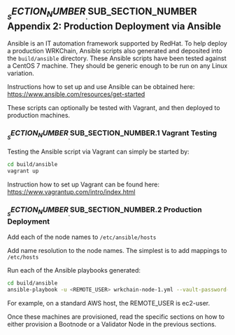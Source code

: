 
## $__SECTION_NUMBER__.$__SUB_SECTION_NUMBER__ Appendix 2: Production Deployment via Ansible

Ansible is an IT automation framework supported by RedHat. To help deploy a 
production WRKChain, Ansible scripts also generated and deposited into the 
`build/ansible` directory. These Ansible scripts have been tested against a 
CentOS 7 machine. They should be generic enough to be run on any Linux 
variation.

Instructions how to set up and use Ansible can be obtained here:
<https://www.ansible.com/resources/get-started>

These scripts can optionally be tested with Vagrant, and then deployed to 
production machines.

### $__SECTION_NUMBER__.$__SUB_SECTION_NUMBER__.1 Vagrant Testing

Testing the Ansible script via Vagrant can simply be started by:

```bash
cd build/ansible
vagrant up
```

Instruction how to set up Vagrant can be found here:
<https://www.vagrantup.com/intro/index.html>

### $__SECTION_NUMBER__.$__SUB_SECTION_NUMBER__.2 Production Deployment

Add each of the node names to `/etc/ansible/hosts`

Add name resolution to the node names. The simplest is to add mappings to 
`/etc/hosts`

Run each of the Ansible playbooks generated:
```bash
cd build/ansible
ansible-playbook -u <REMOTE_USER> wrkchain-node-1.yml --vault-password-file passwordfile
```

For example, on a standard AWS host, the REMOTE_USER is ec2-user.

Once these machines are provisioned, read the specific sections on how
to either provision a Bootnode or a Validator Node in the previous sections.
